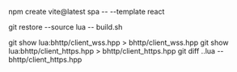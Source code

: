 npm create vite@latest spa -- --template react
<!-- merge from branch lua. some git commands memo -->
<!-- do not use checkout from another branch, cause it will auto staged
git checkout lua -- bhttp/client.hpp
git checkout lua -- bhttp/util.hpp
git checkout lua -- examples
git checkout lua -- Readme.md 
-->
<!-- unstage all: git reset -->

<!-- get file from another branch without stage it -->
git restore --source lua -- build.sh
<!-- or -->
git show lua:bhttp/client_wss.hpp > bhttp/client_wss.hpp
git show lua:bhttp/client_https.hpp > bhttp/client_https.hpp
git diff ..lua -- bhttp/client_https.hpp